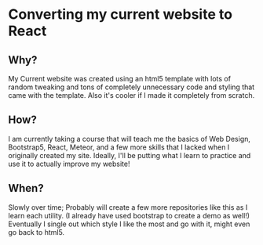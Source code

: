 # Converting my current website to React

## Why?
My Current website was created using an html5 template with lots of random tweaking
and tons of completely unnecessary code and styling that came with the template.
Also it's cooler if I made it completely from scratch.

## How?
I am currently taking a course that will teach me the basics of Web Design, Bootstrap5, React,
Meteor, and a few more skills that I lacked when I originally created my site. Ideally, I'll be
putting what I learn to practice and use it to actually improve my website!

## When?
Slowly over time; Probably will create a few more repositories like this as I learn each utility.
(I already have used bootstrap to create a demo as well!)
Eventually I single out which style I like the most and go with it, might even go back to html5.
